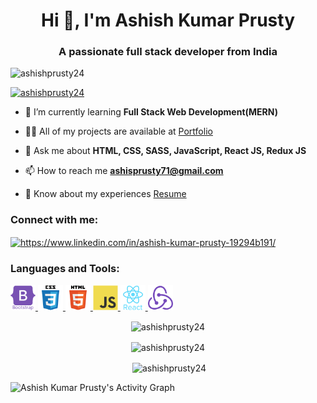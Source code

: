 <h1 align="center">Hi 👋, I'm Ashish Kumar Prusty</h1>
<h3 align="center">A passionate full stack developer from India</h3>

<p align="left"> <img src="https://komarev.com/ghpvc/?username=ashishprusty24&label=Profile%20views&color=0e75b6&style=flat" alt="ashishprusty24" /> </p>

<p align="left"> <a href="https://github.com/ryo-ma/github-profile-trophy"><img src="https://github-profile-trophy.vercel.app/?username=ashishprusty24" alt="ashishprusty24" /></a> </p>

- 🌱 I’m currently learning **Full Stack Web Development(MERN)**

- 👨‍💻 All of my projects are available at [Portfolio](ashish-kumar-prusty-portfolio.vercel.app)

- 💬 Ask me about **HTML, CSS, SASS, JavaScript, React JS, Redux JS**

- 📫 How to reach me **ashisprusty71@gmail.com**

- 📄 Know about my experiences [Resume](https://drive.google.com/file/d/1u6EUR0eNf1Agjo1tQF2CCfo_l3bKfIwX/view)

<h3 align="left">Connect with me:</h3>
<p align="left">
<a href="https://linkedin.com/in/https://www.linkedin.com/in/ashish-kumar-prusty-19294b191/" target="blank"><img align="center" src="https://raw.githubusercontent.com/rahuldkjain/github-profile-readme-generator/master/src/images/icons/Social/linked-in-alt.svg" alt="https://www.linkedin.com/in/ashish-kumar-prusty-19294b191/" height="30" width="40" /></a>
</p>

<h3 align="left">Languages and Tools:</h3>
<p align="left"> <a href="https://getbootstrap.com" target="_blank" rel="noreferrer"> <img src="https://raw.githubusercontent.com/devicons/devicon/master/icons/bootstrap/bootstrap-plain-wordmark.svg" alt="bootstrap" width="40" height="40"/> </a> <a href="https://www.w3schools.com/css/" target="_blank" rel="noreferrer"> <img src="https://raw.githubusercontent.com/devicons/devicon/master/icons/css3/css3-original-wordmark.svg" alt="css3" width="40" height="40"/> </a> <a href="https://www.w3.org/html/" target="_blank" rel="noreferrer"> <img src="https://raw.githubusercontent.com/devicons/devicon/master/icons/html5/html5-original-wordmark.svg" alt="html5" width="40" height="40"/> </a> <a href="https://developer.mozilla.org/en-US/docs/Web/JavaScript" target="_blank" rel="noreferrer"> <img src="https://raw.githubusercontent.com/devicons/devicon/master/icons/javascript/javascript-original.svg" alt="javascript" width="40" height="40"/> </a> <a href="https://reactjs.org/" target="_blank" rel="noreferrer"> <img src="https://raw.githubusercontent.com/devicons/devicon/master/icons/react/react-original-wordmark.svg" alt="react" width="40" height="40"/> </a> <a href="https://redux.js.org" target="_blank" rel="noreferrer"> <img src="https://raw.githubusercontent.com/devicons/devicon/master/icons/redux/redux-original.svg" alt="redux" width="40" height="40"/> </a> </p>

<p align="center" ><img align="center" src="https://github-readme-stats.vercel.app/api/top-langs?username=ashishprusty24&show_icons=true&theme=react&hide_border=true&bg_color=0D1117&locale=en&layout=compact" alt="ashishprusty24" /></p>



<p align="center"><img align="center" src="https://github-readme-streak-stats.herokuapp.com/?user=ashishprusty24&theme=react&hide_border=true&bg_color=0D1117&" alt="ashishprusty24" /></p>

<p align="center">&nbsp;<img align="center" src="https://github-readme-stats.vercel.app/api?username=ashishprusty24&show_icons=true&count_private=true&theme=react&hide_border=true&bg_color=0D1117&locale=en" alt="ashishprusty24" /></p>



<img alt="Ashish Kumar Prusty's Activity Graph" src="https://activity-graph.herokuapp.com/graph?username=ashishprusty24&bg_color=050f2c&color=FFFF&line=5BCDEC&point=FFFFFF&border=true" />
  </div>
